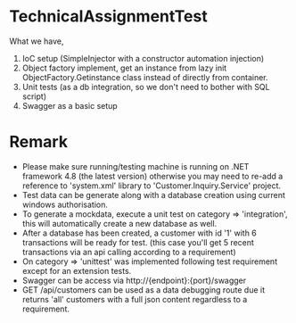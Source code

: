 # TechnicalAssignmentTest
What we have,
1. IoC setup (SimpleInjector with a constructor automation injection)
2. Object factory implement, get an instance from lazy init ObjectFactory.Getinstance<T> class instead of directly from container.
3. Unit tests (as a db integration, so we don't need to bother with SQL script)
4. Swagger as a basic setup

# Remark
* Please make sure running/testing machine is running on .NET framework 4.8 (the latest version) otherwise you may need to re-add a reference to 'system.xml' library to 'Customer.Inquiry.Service' project.
* Test data can be generate along with a database creation using current windows authorisation.
* To generate a mockdata, execute a unit test on category => 'integration', this will automatically create a new database as well.
* After a database has been created, a customer with id '1' with 6 transactions will be ready for test. (this case you'll get 5 recent transactions via an api calling according to a requirement)
* On category => 'unittest' was implemented following test requirement except for an extension tests.
* Swagger can be access via http://{endpoint}:{port}/swagger
* GET /api/customers can be used as a data debugging route due it returns 'all' customers with a full json content regardless to a requirement.
